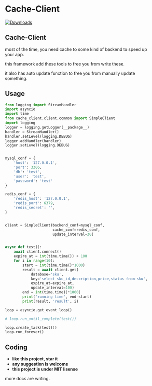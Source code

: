 # Cache-Client

[![Downloads](https://pepy.tech/badge/cache-client)](https://pepy.tech/project/cache-client)

## Cache-Client

most of the time, you need cache to some kind of backend to speed up your app.

this framework add these tools to free you from write these.

it also has auto update function to free you from manually update something.


## Usage

```python
from logging import StreamHandler
import asyncio
import time
from cache_client.client.common import SimpleClient
import logging
logger = logging.getLogger(__package__)
handler = StreamHandler()
handler.setLevel(logging.DEBUG)
logger.addHandler(handler)
logger.setLevel(logging.DEBUG)


mysql_conf = {
    'host': '127.0.0.1',
    'port': 3306,
    'db': 'test',
    'user': 'test',
    'password': 'test'
}

redis_conf = {
    'redis_host': '127.0.0.1',
    'redis_port': 6379,
    'redis_secret': '',
}


client = SimpleClient(backend_conf=mysql_conf,
                      cache_conf=redis_conf,
                      update_interval=30)


async def test():
    await client.connect()
    expire_at = int(time.time()) + 100
    for i in range(10):
        start = int(time.time()*1000)
        result = await client.get(
            database='sku',
            key='select sku_id,description,price,status from sku',
            expire_at=expire_at,
            update_interval=100)
        end = int(time.time()*1000)
        print('running time', end-start)
        print(result, 'result', i)

loop = asyncio.get_event_loop()

# loop.run_until_complete(test())

loop.create_task(test())
loop.run_forever()
```

## Coding

* **like this project, star it**
* **any suggestion is welcome**
* **this project is under MIT lisense**

more docs are writing.
